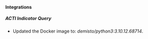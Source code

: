 #### Integrations
##### ACTI Indicator Query
- Updated the Docker image to: *demisto/python3:3.10.12.68714*.
